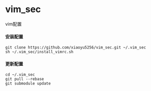 # vim_sec
vim配置

#### 安装配置

```
git clone https://github.com/xiaoyu5256/vim_sec.git ~/.vim_sec
sh ~/.vim_sec/install_vimrc.sh
```

#### 更新配置
```
cd ~/.vim_sec
git pull --rebase
git submodule update
```
